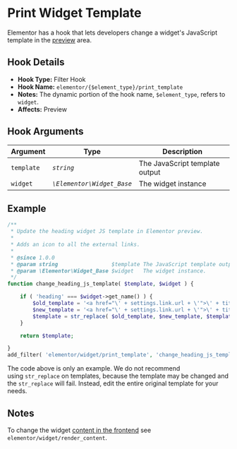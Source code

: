 # Print Widget Template

<Badge type="tip" vertical="top" text="Elementor Core" /> <Badge type="warning" vertical="top" text="Intermediate" />

Elementor has a hook that lets developers change a widget's JavaScript template in the [preview](/editor/elementor-preview) area.

## Hook Details

* **Hook Type:** Filter Hook
* **Hook Name:** `elementor/{$element_type}/print_template`
* **Notes:** The dynamic portion of the hook name, `$element_type`, refers to `widget`.
* **Affects:** Preview

## Hook Arguments

| Argument   | Type                       | Description                     |
|------------|----------------------------|---------------------------------|
| `template` | _`string`_                 | The JavaScript template output  |
| `widget`   | _`\Elementor\Widget_Base`_ | The widget instance             |

## Example

```php
/**
 * Update the heading widget JS template in Elementor preview.
 *
 * Adds an icon to all the external links.
 *
 * @since 1.0.0
 * @param string                 $template The JavaScript template output.
 * @param \Elementor\Widget_Base $widget   The widget instance.
 */
function change_heading_js_template( $template, $widget ) {

	if ( 'heading' === $widget->get_name() ) {
		$old_template = '<a href="\' + settings.link.url + \'">\' + title_html + \'</a>';
		$new_template = '<a href="\' + settings.link.url + \'">\' + title_html + ( settings.link.is_external ? \'<i class="fa fa-external-link" aria-hidden="true"></i>\' : \'\' ) + \'</a>';
		$template = str_replace( $old_template, $new_template, $template );
	}

	return $template;

}
add_filter( 'elementor/widget/print_template', 'change_heading_js_template', 10, 2 );
```

The code above is only an example. We do not recommend using `str_replace` on templates, because the template may be changed and the `str_replace` will fail. Instead, edit the entire original template for your needs.

## Notes

To change the widget [content in the frontend](/hooks/render-widget-content) see `elementor/widget/render_content`.
